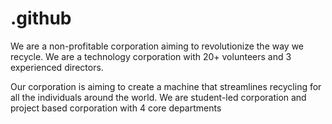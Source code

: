 # .github

We are a non-profitable corporation aiming to revolutionize the way we recycle. We are a technology corporation with 20+ volunteers and 3 experienced directors.

Our corporation is aiming to create a machine that streamlines recycling for all the individuals around the world. We are student-led corporation and project based corporation with 4 core departments

